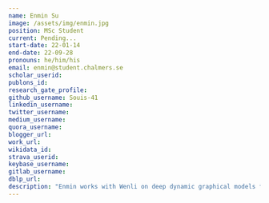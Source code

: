 ```yaml
---
name: Enmin Su
image: /assets/img/enmin.jpg
position: MSc Student
current: Pending... 
start-date: 22-01-14
end-date: 22-09-28  
pronouns: he/him/his
email: enmin@student.chalmers.se
scholar_userid: 
publons_id:
research_gate_profile:
github_username: Souis-41
linkedin_username:
twitter_username:
medium_username:
quora_username:
blogger_url:
work_url:
wikidata_id:
strava_userid:
keybase_username:
gitlab_username:
dblp_url:
description: "Enmin works with Wenli on deep dynamic graphical models for molecular kinetics."
---
```

